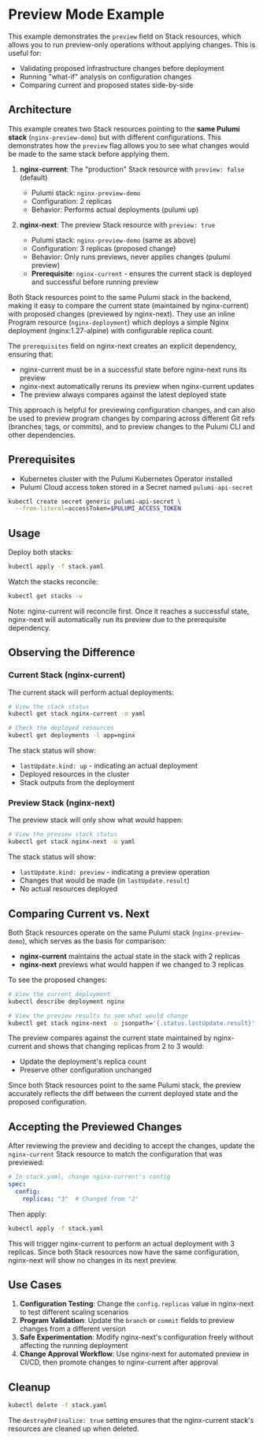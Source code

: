 # Preview Mode Example

This example demonstrates the `preview` field on Stack resources, which allows you to run preview-only operations without applying changes. This is useful for:

- Validating proposed infrastructure changes before deployment
- Running "what-if" analysis on configuration changes
- Comparing current and proposed states side-by-side

## Architecture

This example creates two Stack resources pointing to the **same Pulumi stack** (`nginx-preview-demo`) but with different configurations. This demonstrates how the `preview` flag allows you to see what changes would be made to the same stack before applying them.

1. **nginx-current**: The "production" Stack resource with `preview: false` (default)
   - Pulumi stack: `nginx-preview-demo`
   - Configuration: 2 replicas
   - Behavior: Performs actual deployments (pulumi up)

2. **nginx-next**: The preview Stack resource with `preview: true`
   - Pulumi stack: `nginx-preview-demo` (same as above)
   - Configuration: 3 replicas (proposed change)
   - Behavior: Only runs previews, never applies changes (pulumi preview)
   - **Prerequisite**: `nginx-current` - ensures the current stack is deployed and successful before running preview

Both Stack resources point to the same Pulumi stack in the backend, making it easy to compare the current state (maintained by nginx-current) with proposed changes (previewed by nginx-next). They use an inline Program resource (`nginx-deployment`) which deploys a simple Nginx deployment (nginx:1.27-alpine) with configurable replica count.

The `prerequisites` field on nginx-next creates an explicit dependency, ensuring that:
- nginx-current must be in a successful state before nginx-next runs its preview
- nginx-next automatically reruns its preview when nginx-current updates
- The preview always compares against the latest deployed state

This approach is helpful for previewing configuration changes, and can also be used to preview program changes by comparing across different Git refs (branches, tags, or commits), and to preview changes to the Pulumi CLI and other dependencies.

## Prerequisites

- Kubernetes cluster with the Pulumi Kubernetes Operator installed
- Pulumi Cloud access token stored in a Secret named `pulumi-api-secret`

```bash
kubectl create secret generic pulumi-api-secret \
  --from-literal=accessToken=$PULUMI_ACCESS_TOKEN
```

## Usage

Deploy both stacks:

```bash
kubectl apply -f stack.yaml
```

Watch the stacks reconcile:

```bash
kubectl get stacks -w
```

Note: nginx-current will reconcile first. Once it reaches a successful state, nginx-next will automatically run its preview due to the prerequisite dependency.

## Observing the Difference

### Current Stack (nginx-current)

The current stack will perform actual deployments:

```bash
# View the stack status
kubectl get stack nginx-current -o yaml

# Check the deployed resources
kubectl get deployments -l app=nginx
```

The stack status will show:
- `lastUpdate.kind: up` - indicating an actual deployment
- Deployed resources in the cluster
- Stack outputs from the deployment

### Preview Stack (nginx-next)

The preview stack will only show what *would* happen:

```bash
# View the preview stack status
kubectl get stack nginx-next -o yaml
```

The stack status will show:
- `lastUpdate.kind: preview` - indicating a preview operation
- Changes that would be made (in `lastUpdate.result`)
- No actual resources deployed

## Comparing Current vs. Next

Both Stack resources operate on the same Pulumi stack (`nginx-preview-demo`), which serves as the basis for comparison:

- **nginx-current** maintains the actual state in the stack with 2 replicas
- **nginx-next** previews what would happen if we changed to 3 replicas

To see the proposed changes:

```bash
# View the current deployment
kubectl describe deployment nginx

# View the preview results to see what would change
kubectl get stack nginx-next -o jsonpath='{.status.lastUpdate.result}' | jq
```

The preview compares against the current state maintained by nginx-current and shows that changing replicas from 2 to 3 would:
- Update the deployment's replica count
- Preserve other configuration unchanged

Since both Stack resources point to the same Pulumi stack, the preview accurately reflects the diff between the current deployed state and the proposed configuration.

## Accepting the Previewed Changes

After reviewing the preview and deciding to accept the changes,
update the `nginx-current` Stack resource to match the configuration that was previewed:

```yaml
# In stack.yaml, change nginx-current's config
spec:
  config:
    replicas: "3"  # Changed from "2"
```

Then apply:

```bash
kubectl apply -f stack.yaml
```

This will trigger nginx-current to perform an actual deployment with 3 replicas. Since both Stack resources now have the same configuration, nginx-next will show no changes in its next preview.

## Use Cases

1. **Configuration Testing**: Change the `config.replicas` value in nginx-next to test different scaling scenarios
2. **Program Validation**: Update the `branch` or `commit` fields to preview changes from a different version
3. **Safe Experimentation**: Modify nginx-next's configuration freely without affecting the running deployment
4. **Change Approval Workflow**: Use nginx-next for automated preview in CI/CD, then promote changes to nginx-current after approval

## Cleanup

```bash
kubectl delete -f stack.yaml
```

The `destroyOnFinalize: true` setting ensures that the nginx-current stack's resources are cleaned up when deleted.
